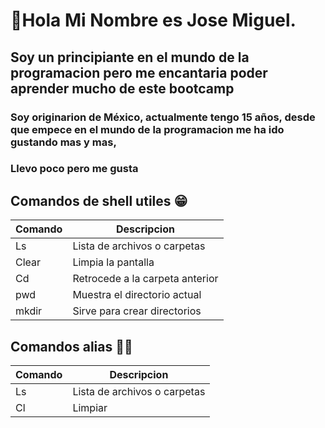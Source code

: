 # 👋Hola Mi Nombre es Jose Miguel.

## Soy un principiante en el mundo de la programacion pero me encantaria poder aprender mucho de este bootcamp

### Soy originarion de México, actualmente tengo 15 años, desde que empece en el mundo de la programacion me ha ido gustando mas y mas,
### Llevo poco pero me gusta


## Comandos de shell utiles 😁



| Comando  | Descripcion | 
|----------|-----------------------------|               
| Ls       | Lista de archivos o carpetas|
| Clear    | Limpia la pantalla    |
| Cd   | Retrocede a la carpeta anterior    |
| pwd   | Muestra el directorio actual    |
| mkdir   | Sirve para crear directorios    |


## Comandos alias 👾👾
| Comando  | Descripcion | 
|----------|-----------------------------|               
| Ls       | Lista de archivos o carpetas|
| Cl| Limpiar   |



